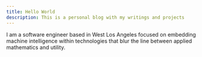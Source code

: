 ```yaml
---
title: Hello World
description: This is a personal blog with my writings and projects
---
```


I am a software engineer based in West Los Angeles focused on embedding machine intelligence within technologies that blur the line between applied mathematics and utility.